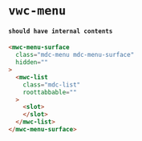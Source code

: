 # `vwc-menu`

#### `should have internal contents`

```html
<mwc-menu-surface
  class="mdc-menu mdc-menu-surface"
  hidden=""
>
  <mwc-list
    class="mdc-list"
    roottabbable=""
  >
    <slot>
    </slot>
  </mwc-list>
</mwc-menu-surface>

```

